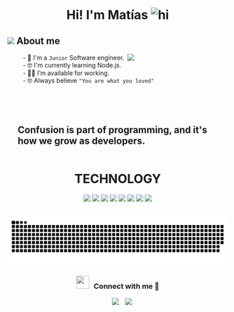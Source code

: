 <h1 align="center"> Hi! I'm Matías <img src="https://user-images.githubusercontent.com/1303154/88677602-1635ba80-d120-11ea-84d8-d263ba5fc3c0.gif" width="28px" alt="hi"></h1>


## <picture><img src = "https://github.com/7oSkaaa/7oSkaaa/blob/main/Images/about_me.gif?raw=true" width = 30px></picture> About me

<picture> <img align="right" src="https://media.tenor.com/pPoUmi0Z1fUAAAAC/cat-pet.gif" width = 230px></picture>

 &nbsp;&nbsp;&nbsp;&nbsp;&nbsp;&nbsp;&nbsp;&nbsp;&nbsp;- :school: I'm a `Junior` Software engineer. <br/>
 &nbsp;&nbsp;&nbsp;&nbsp;&nbsp;&nbsp;&nbsp;&nbsp;&nbsp;- :nerd_face: I'm currently learning Node.js. <br/>
 &nbsp;&nbsp;&nbsp;&nbsp;&nbsp;&nbsp;&nbsp;&nbsp;&nbsp;- :technologist: I’m available for working. <br/>
 &nbsp;&nbsp;&nbsp;&nbsp;&nbsp;&nbsp;&nbsp;&nbsp;&nbsp;- :nerd_face: Always believe `"You are what you loved"` <br/>

  <br/>
  <br/>
<ul align="left">
    <summary><h2 style="display: inline-block">Confusion is part of programming, and it's how we grow as developers.</h2></summary>
</ul>



<h1 align="center">TECHNOLOGY</h1>

<p align="center"><img src="https://cdn.jsdelivr.net/gh/devicons/devicon/icons/react/react-original.svg" style="height: 4rem"/>
<img src="https://cdn.jsdelivr.net/gh/devicons/devicon/icons/nodejs/nodejs-original-wordmark.svg" style="height:4rem; background-color:white"/>
<img src="https://cdn.jsdelivr.net/gh/devicons/devicon/icons/html5/html5-original-wordmark.svg" style="height: 4rem"/>
<img src="https://cdn.jsdelivr.net/gh/devicons/devicon/icons/css3/css3-original-wordmark.svg" style="height: 4rem"/>
<img src="https://cdn.jsdelivr.net/gh/devicons/devicon/icons/javascript/javascript-plain.svg" style="height: 4rem"/>
<img src="https://cdn.jsdelivr.net/gh/devicons/devicon@latest/icons/bootstrap/bootstrap-original-wordmark.svg"  style="height: 4rem"/>
<img src="https://cdn.jsdelivr.net/gh/devicons/devicon/icons/angular/angular-original.svg"  style="height: 4rem"/>
<img src="https://cdn.jsdelivr.net/gh/devicons/devicon/icons/python/python-original.svg"  style="height: 4rem"/>
</p>
<p align="center">
  <br/>
  <img  src="https://raw.githubusercontent.com/Elanza-48/Elanza-48/main/resources/img/github-contribution-grid-snake.svg"
    alt="example" />
</p>
<h3 align="center" > <img src="https://media.giphy.com/media/iY8CRBdQXODJSCERIr/giphy.gif" width="30" height="30" style="margin-right: 10px;">Connect with me 🤝 </h3>
<div align="center"  class="icons-social" style="margin-left: 10px;">
        <a style="margin-left: 10px;"  target="_blank" href="https://www.linkedin.com/in/matias-cisternas-972152224/">
			<img src="https://img.icons8.com/doodle/40/000000/linkedin--v2.png"></a>
        <a style="margin-left: 10px;" target="_blank" href="https://github.com/MatiasCis">
		<img src="https://img.icons8.com/doodle/40/000000/github--v1.png"></a>
  <!-- <a style="margin-left: 5px;" target="_blank" href="">
					<img src="https://img.icons8.com/plasticine/0.5x/resume.png" ></a>](url) -->
		
</div>
